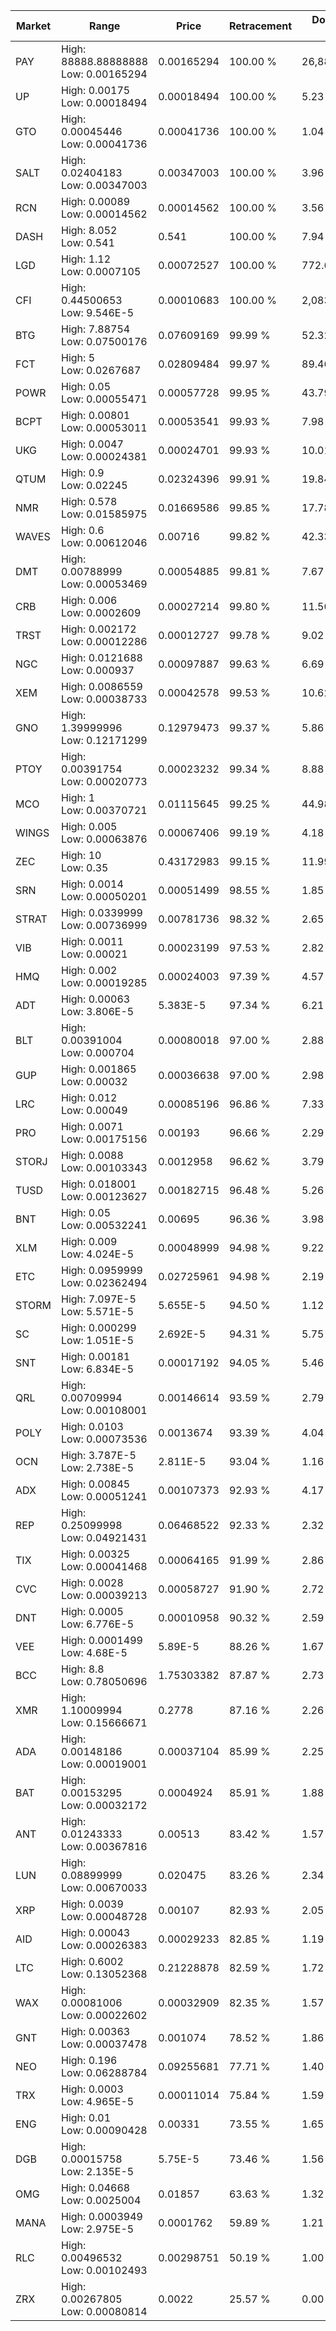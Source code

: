 | Market | Range | Price| Retracement | Doubles to 50% |
| --- | --- | --- | --- | --- |
| PAY | High: 88888.88888888<br />Low: 0.00165294 | 0.00165294 | 100.00 % | 26,888,117.70 |
| UP | High: 0.00175<br />Low: 0.00018494 | 0.00018494 | 100.00 % | 5.23 |
| GTO | High: 0.00045446<br />Low: 0.00041736 | 0.00041736 | 100.00 % | 1.04 |
| SALT | High: 0.02404183<br />Low: 0.00347003 | 0.00347003 | 100.00 % | 3.96 |
| RCN | High: 0.00089<br />Low: 0.00014562 | 0.00014562 | 100.00 % | 3.56 |
| DASH | High: 8.052<br />Low: 0.541 | 0.541 | 100.00 % | 7.94 |
| LGD | High: 1.12<br />Low: 0.0007105 | 0.00072527 | 100.00 % | 772.62 |
| CFI | High: 0.44500653<br />Low: 9.546E-5 | 0.00010683 | 100.00 % | 2,083.23 |
| BTG | High: 7.88754<br />Low: 0.07500176 | 0.07609169 | 99.99 % | 52.32 |
| FCT | High: 5<br />Low: 0.0267687 | 0.02809484 | 99.97 % | 89.46 |
| POWR | High: 0.05<br />Low: 0.00055471 | 0.00057728 | 99.95 % | 43.79 |
| BCPT | High: 0.00801<br />Low: 0.00053011 | 0.00053541 | 99.93 % | 7.98 |
| UKG | High: 0.0047<br />Low: 0.00024381 | 0.00024701 | 99.93 % | 10.01 |
| QTUM | High: 0.9<br />Low: 0.02245 | 0.02324396 | 99.91 % | 19.84 |
| NMR | High: 0.578<br />Low: 0.01585975 | 0.01669586 | 99.85 % | 17.78 |
| WAVES | High: 0.6<br />Low: 0.00612046 | 0.00716 | 99.82 % | 42.33 |
| DMT | High: 0.00788999<br />Low: 0.00053469 | 0.00054885 | 99.81 % | 7.67 |
| CRB | High: 0.006<br />Low: 0.0002609 | 0.00027214 | 99.80 % | 11.50 |
| TRST | High: 0.002172<br />Low: 0.00012286 | 0.00012727 | 99.78 % | 9.02 |
| NGC | High: 0.0121688<br />Low: 0.000937 | 0.00097887 | 99.63 % | 6.69 |
| XEM | High: 0.0086559<br />Low: 0.00038733 | 0.00042578 | 99.53 % | 10.62 |
| GNO | High: 1.39999996<br />Low: 0.12171299 | 0.12979473 | 99.37 % | 5.86 |
| PTOY | High: 0.00391754<br />Low: 0.00020773 | 0.00023232 | 99.34 % | 8.88 |
| MCO | High: 1<br />Low: 0.00370721 | 0.01115645 | 99.25 % | 44.98 |
| WINGS | High: 0.005<br />Low: 0.00063876 | 0.00067406 | 99.19 % | 4.18 |
| ZEC | High: 10<br />Low: 0.35 | 0.43172983 | 99.15 % | 11.99 |
| SRN | High: 0.0014<br />Low: 0.00050201 | 0.00051499 | 98.55 % | 1.85 |
| STRAT | High: 0.0339999<br />Low: 0.00736999 | 0.00781736 | 98.32 % | 2.65 |
| VIB | High: 0.0011<br />Low: 0.00021 | 0.00023199 | 97.53 % | 2.82 |
| HMQ | High: 0.002<br />Low: 0.00019285 | 0.00024003 | 97.39 % | 4.57 |
| ADT | High: 0.00063<br />Low: 3.806E-5 | 5.383E-5 | 97.34 % | 6.21 |
| BLT | High: 0.00391004<br />Low: 0.000704 | 0.00080018 | 97.00 % | 2.88 |
| GUP | High: 0.001865<br />Low: 0.00032 | 0.00036638 | 97.00 % | 2.98 |
| LRC | High: 0.012<br />Low: 0.00049 | 0.00085196 | 96.86 % | 7.33 |
| PRO | High: 0.0071<br />Low: 0.00175156 | 0.00193 | 96.66 % | 2.29 |
| STORJ | High: 0.0088<br />Low: 0.00103343 | 0.0012958 | 96.62 % | 3.79 |
| TUSD | High: 0.018001<br />Low: 0.00123627 | 0.00182715 | 96.48 % | 5.26 |
| BNT | High: 0.05<br />Low: 0.00532241 | 0.00695 | 96.36 % | 3.98 |
| XLM | High: 0.009<br />Low: 4.024E-5 | 0.00048999 | 94.98 % | 9.22 |
| ETC | High: 0.0959999<br />Low: 0.02362494 | 0.02725961 | 94.98 % | 2.19 |
| STORM | High: 7.097E-5<br />Low: 5.571E-5 | 5.655E-5 | 94.50 % | 1.12 |
| SC | High: 0.000299<br />Low: 1.051E-5 | 2.692E-5 | 94.31 % | 5.75 |
| SNT | High: 0.00181<br />Low: 6.834E-5 | 0.00017192 | 94.05 % | 5.46 |
| QRL | High: 0.00709994<br />Low: 0.00108001 | 0.00146614 | 93.59 % | 2.79 |
| POLY | High: 0.0103<br />Low: 0.00073536 | 0.0013674 | 93.39 % | 4.04 |
| OCN | High: 3.787E-5<br />Low: 2.738E-5 | 2.811E-5 | 93.04 % | 1.16 |
| ADX | High: 0.00845<br />Low: 0.00051241 | 0.00107373 | 92.93 % | 4.17 |
| REP | High: 0.25099998<br />Low: 0.04921431 | 0.06468522 | 92.33 % | 2.32 |
| TIX | High: 0.00325<br />Low: 0.00041468 | 0.00064165 | 91.99 % | 2.86 |
| CVC | High: 0.0028<br />Low: 0.00039213 | 0.00058727 | 91.90 % | 2.72 |
| DNT | High: 0.0005<br />Low: 6.776E-5 | 0.00010958 | 90.32 % | 2.59 |
| VEE | High: 0.0001499<br />Low: 4.68E-5 | 5.89E-5 | 88.26 % | 1.67 |
| BCC | High: 8.8<br />Low: 0.78050696 | 1.75303382 | 87.87 % | 2.73 |
| XMR | High: 1.10009994<br />Low: 0.15666671 | 0.2778 | 87.16 % | 2.26 |
| ADA | High: 0.00148186<br />Low: 0.00019001 | 0.00037104 | 85.99 % | 2.25 |
| BAT | High: 0.00153295<br />Low: 0.00032172 | 0.0004924 | 85.91 % | 1.88 |
| ANT | High: 0.01243333<br />Low: 0.00367816 | 0.00513 | 83.42 % | 1.57 |
| LUN | High: 0.08899999<br />Low: 0.00670033 | 0.020475 | 83.26 % | 2.34 |
| XRP | High: 0.0039<br />Low: 0.00048728 | 0.00107 | 82.93 % | 2.05 |
| AID | High: 0.00043<br />Low: 0.00026383 | 0.00029233 | 82.85 % | 1.19 |
| LTC | High: 0.6002<br />Low: 0.13052368 | 0.21228878 | 82.59 % | 1.72 |
| WAX | High: 0.00081006<br />Low: 0.00022602 | 0.00032909 | 82.35 % | 1.57 |
| GNT | High: 0.00363<br />Low: 0.00037478 | 0.001074 | 78.52 % | 1.86 |
| NEO | High: 0.196<br />Low: 0.06288784 | 0.09255681 | 77.71 % | 1.40 |
| TRX | High: 0.0003<br />Low: 4.965E-5 | 0.00011014 | 75.84 % | 1.59 |
| ENG | High: 0.01<br />Low: 0.00090428 | 0.00331 | 73.55 % | 1.65 |
| DGB | High: 0.00015758<br />Low: 2.135E-5 | 5.75E-5 | 73.46 % | 1.56 |
| OMG | High: 0.04668<br />Low: 0.0025004 | 0.01857 | 63.63 % | 1.32 |
| MANA | High: 0.0003949<br />Low: 2.975E-5 | 0.0001762 | 59.89 % | 1.21 |
| RLC | High: 0.00496532<br />Low: 0.00102493 | 0.00298751 | 50.19 % | 1.00 |
| ZRX | High: 0.00267805<br />Low: 0.00080814 | 0.0022 | 25.57 % | 0.00 |
